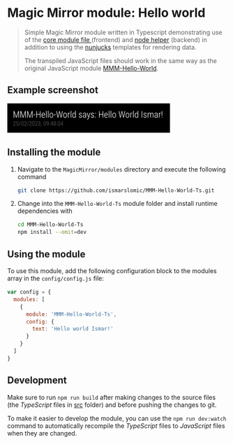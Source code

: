 # Magic Mirror module: Hello world

> Simple Magic Mirror module written in Typescript demonstrating use of the [core module file ](https://docs.magicmirror.builders/development/core-module-file.html#available-module-instance-properties) (frontend)
> and [node helper](https://docs.magicmirror.builders/development/node-helper.html) (backend) in addition to using the [nunjucks](https://mozilla.github.io/nunjucks/) templates for rendering data.
>
> The transpiled JavaScript files should work in the same way as the original JavaScript module [MMM-Hello-World](https://github.com/ismarslomic/MMM-Hello-World).

## Example screenshot

![Screenshot](screenshot.png)

## Installing the module

1. Navigate to the `MagicMirror/modules` directory and execute the following command

   ```sh
   git clone https://github.com/ismarslomic/MMM-Hello-World-Ts.git
   ```

2. Change into the `MMM-Hello-World-Ts` module folder and install runtime dependencies with
   ```sh
   cd MMM-Hello-World-Ts
   npm install --omit=dev
   ```

## Using the module

To use this module, add the following configuration block to the modules array in
the `config/config.js` file:

```js
var config = {
  modules: [
    {
      module: 'MMM-Hello-World-Ts',
      config: {
        text: 'Hello world Ismar!'
      }
    }
  ]
}
```

## Development

Make sure to run `npm run build` after making changes to the source files (the _TypeScript_ files in [src](src) folder) and before pushing the changes to git.

To make it easier to develop the module, you can use the `npm run dev:watch` command to automatically recompile the _TypeScript_ files to _JavaScript_ files when they are changed.
